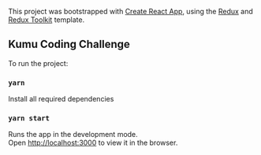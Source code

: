 This project was bootstrapped with [Create React App](https://github.com/facebook/create-react-app), using the [Redux](https://redux.js.org/) and [Redux Toolkit](https://redux-toolkit.js.org/) template.

## Kumu Coding Challenge

To run the project:

### `yarn`

Install all required dependencies

### `yarn start`

Runs the app in the development mode.<br />
Open [http://localhost:3000](http://localhost:3000) to view it in the browser.
